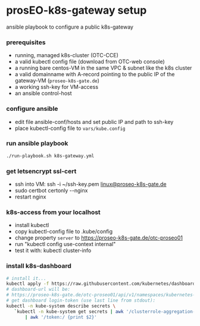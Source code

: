 prosEO-k8s-gateway setup
========================
ansible playbook to configure a public k8s-gateway

### prerequisites
- running, managed k8s-cluster (OTC-CCE)
- a valid kubectl config file (download from OTC-web console)
- a running bare centos-VM in the same VPC & subnet like the k8s cluster
- a valid domainname with A-record pointing to the public IP of the gateway-VM (`proseo-k8s-gate.de`)
- a working ssh-key for VM-access
- an ansible control-host

### configure ansible
- edit file ansible-conf/hosts and set public IP and path to ssh-key
- place kubectl-config file to `vars/kube.config`

### run ansible playbook

```sh
./run-playbook.sh k8s-gateway.yml
```

### get letsencrypt ssl-cert
- ssh into VM: ssh -i ~/ssh-key.pem linux@proseo-k8s-gate.de
- sudo certbot certonly --nginx
- restart nginx

### k8s-access from your localhost
- install kubectl
- copy kubectl-config file to .kube/config
- change property `server` to https://proseo-k8s-gate.de/otc-proseo01
- run "kubectl config use-context internal"
- test it with: kubectl cluster-info

### install k8s-dashboard

```sh
# install it...
kubectl apply -f https://raw.githubusercontent.com/kubernetes/dashboard/v2.0.0-beta4/aio/deploy/recommended.yaml
# dashboard-url will be: 
# https://proseo-k8s-gate.de/otc-proseo01/api/v1/namespaces/kubernetes-dashboard/services/https:kubernetes-dashboard:/proxy/
# get dashboard login-token (use last line from stdout):
kubectl -n kube-system describe secrets \
   `kubectl -n kube-system get secrets | awk '/clusterrole-aggregation-controller/ {print $1}'` \
       | awk '/token:/ {print $2}'
```

